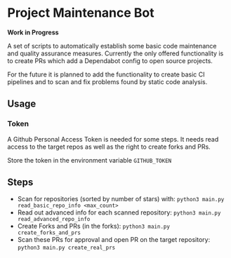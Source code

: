 # Project Maintenance Bot
**Work in Progress**

A set of scripts to automatically establish some basic code maintenance and quality assurance measures.
Currently the only offered functionality is to create PRs which add a Dependabot config to open source projects.

For the future it is planned to add the functionality to create basic CI pipelines and to scan and fix problems found by static code analysis.

## Usage

### Token
A Github Personal Access Token is needed for some steps. It needs read access to the target repos as well as the right to create forks and PRs.

Store the token in the environment variable `GITHUB_TOKEN`

## Steps

- Scan for repositories (sorted by number of stars) with: `python3 main.py read_basic_repo_info <max_count>`
- Read out advanced info for each scanned repository: `python3 main.py read_advanced_repo_info`
- Create Forks and PRs (in the forks): `python3 main.py create_forks_and_prs`
- Scan these PRs for approval and open PR on the target repository: `python3 main.py create_real_prs`
